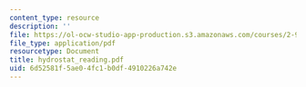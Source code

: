 ```yaml
---
content_type: resource
description: ''
file: https://ol-ocw-studio-app-production.s3.amazonaws.com/courses/2-996-sailing-yacht-design-13-734-fall-2003/6d52581f5ae04fc1b0df4910226a742e_hydrostat_reading.pdf
file_type: application/pdf
resourcetype: Document
title: hydrostat_reading.pdf
uid: 6d52581f-5ae0-4fc1-b0df-4910226a742e
---
```

